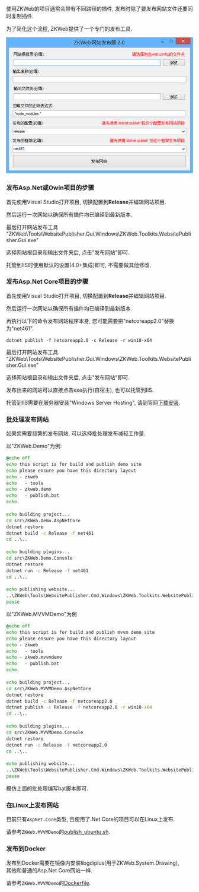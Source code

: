 使用ZKWeb的项目通常会带有不同路径的插件, 发布时除了要发布网站文件还要同时复制插件.

为了简化这个流程, ZKWeb提供了一个专门的发布工具.

![发布工具](../images/core/publish_tool.png)

### 发布Asp.Net或Owin项目的步骤

首先使用Visual Studio打开项目, 切换配置到**Release**并编辑网站项目.

然后运行一次网站以确保所有插件均已编译到最新版本.

最后打开网站发布工具<br/>
"ZKWeb\Tools\WebsitePublisher.Gui.Windows\ZKWeb.Toolkits.WebsitePublisher.Gui.exe"

选择网站根目录和输出文件夹后, 点击"发布网站"即可.

托管到IIS时使用默认的设置(4.0+集成)即可, 不需要做其他修改.

### 发布Asp.Net Core项目的步骤

首先使用Visual Studio打开项目, 切换配置到**Release**并编辑网站项目.

然后运行一次网站以确保所有插件均已编译到最新版本.

再执行以下的命令发布网站程序本身, 您可能需要把"netcoreapp2.0"替换为"net461".

``` text
dotnet publish -f netcoreapp2.0 -c Release -r win10-x64
```

最后打开网站发布工具<br/>
"ZKWeb\Tools\WebsitePublisher.Gui.Windows\ZKWeb.Toolkits.WebsitePublisher.Gui.exe"

选择网站根目录和输出文件夹后, 点击"发布网站"即可.

发布出来的网站可以直接点击exe执行(自宿主), 也可以托管到IIS.

托管到IIS需要在服务器安装"Windows Server Hosting", 请到官网[下载安装](https://www.microsoft.com/net/download/core#/runtime).

### 批处理发布网站

如果您需要频繁的发布网站, 可以选择批处理发布减轻工作量.

以"ZKWeb.Demo"为例:

``` bat
@echo off
echo this script is for build and publish demo site
echo please ensure you have this directory layout
echo - zkweb
echo   - tools
echo - zkweb.demo
echo   - publish.bat
echo.

echo building project...
cd src\ZKWeb.Demo.AspNetCore
dotnet restore
dotnet build -c Release -f net461
cd ..\..

echo building plugins...
cd src\ZKWeb.Demo.Console
dotnet restore
dotnet run -c Release -f net461
cd ..\..

echo publishing website...
..\ZKWeb\Tools\WebsitePublisher.Cmd.Windows\ZKWeb.Toolkits.WebsitePublisher.Cmd.exe -r src\ZKWeb.Demo.AspNetCore -n "zkweb.demo" -o "..\..\publish"
pause
```

以"ZKWeb.MVVMDemo"为例

``` bat
@echo off
echo this script is for build and publish mvvm demo site
echo please ensure you have this directory layout
echo - zkweb
echo   - tools
echo - zkweb.mvvmdemo
echo   - publish.bat
echo.

echo building project...
cd src\ZKWeb.MVVMDemo.AspNetCore
dotnet restore
dotnet build -c Release -f netcoreapp2.0
dotnet publish -c Release -f netcoreapp2.0 -r win10-x64
cd ..\..

echo building plugins...
cd src\ZKWeb.MVVMDemo.Console
dotnet restore
dotnet run -c Release -f netcoreapp2.0
cd ..\..

echo publishing website...
..\ZKWeb\Tools\WebsitePublisher.Cmd.Windows\ZKWeb.Toolkits.WebsitePublisher.Cmd.exe -f netcoreapp2.0 -x ".*node_modules.*" -r src\ZKWeb.MVVMDemo.AspNetCore -n "zkweb.mvvm" -o "..\..\publish"
pause
```
模仿上面的批处理编写bat脚本即可.

### 在Linux上发布网站

目前只有`AspNet.Core`类型, 且使用了.Net Core的项目可以在Linux上发布.

请参考`ZKWeb.MVVMDemo`的[publish_ubuntu.sh](https://github.com/zkweb-framework/ZKWeb.MVVMDemo/blob/master/publish_ubuntu.sh).

### 发布到Docker

发布到Docker需要在镜像内安装libgdiplus(用于ZKWeb.System.Drawing),<br/>
其他和普通的Asp.Net Core网站一样.

请参考`ZKWeb.MVVMDemo`的[Dockerfile](https://github.com/zkweb-framework/ZKWeb.MVVMDemo/blob/master/Dockerfile).
